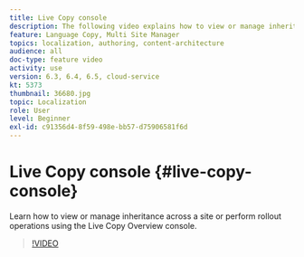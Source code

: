 ```yaml
---
title: Live Copy console
description: The following video explains how to view or manage inheritance across a site or perform rollout operations using the Live Copy Overview console.
feature: Language Copy, Multi Site Manager
topics: localization, authoring, content-architecture
audience: all
doc-type: feature video
activity: use
version: 6.3, 6.4, 6.5, cloud-service
kt: 5373
thumbnail: 36680.jpg
topic: Localization
role: User
level: Beginner
exl-id: c91356d4-8f59-498e-bb57-d75906581f6d
---
```

# Live Copy console {#live-copy-console}

Learn how to view or manage inheritance across a site or perform rollout operations using the Live Copy Overview console.

>[!VIDEO](https://video.tv.adobe.com/v/36680?quality=12&learn=on)

